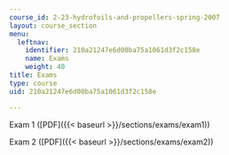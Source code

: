 ```yaml
---
course_id: 2-23-hydrofoils-and-propellers-spring-2007
layout: course_section
menu:
  leftnav:
    identifier: 210a21247e6d00ba75a1061d3f2c158e
    name: Exams
    weight: 40
title: Exams
type: course
uid: 210a21247e6d00ba75a1061d3f2c158e

---
```


Exam 1 ([PDF]({{< baseurl >}}/sections/exams/exam1))

Exam 2 ([PDF]({{< baseurl >}}/sections/exams/exam2))